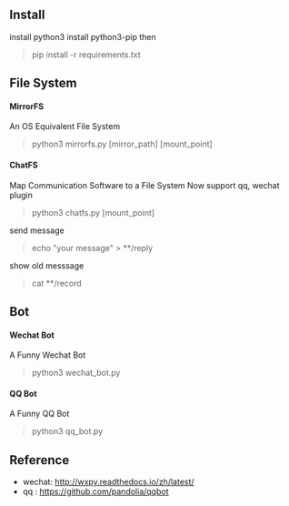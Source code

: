 ## Install

install python3
install python3-pip
then

> pip install -r requirements.txt


## File System

#### MirrorFS

An OS Equivalent File System

> python3 mirrorfs.py [mirror_path] [mount_point]




#### ChatFS

Map Communication Software to a File System
Now support qq, wechat plugin

> python3 chatfs.py [mount_point]

send message
> echo "your message" > **/reply

show old messsage
> cat **/record



## Bot

#### Wechat Bot

A Funny Wechat Bot
> python3 wechat_bot.py


#### QQ Bot

A Funny QQ Bot
> python3 qq_bot.py


## Reference
- wechat: http://wxpy.readthedocs.io/zh/latest/
- qq : https://github.com/pandolia/qqbot